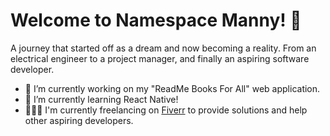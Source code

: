 # Welcome to Namespace Manny! 👋
A journey that started off as a dream and now becoming a reality.  From an electrical engineer to a project manager, and finally an aspiring software developer.  

- 🔭 I’m currently working on my "ReadMe Books For All" web application.
- 🌱 I’m currently learning React Native!
- 👨🏻‍💻 I'm currently freelancing on [Fiverr](https://bit.ly/MannyFiverrProfile) to provide solutions and help other aspiring developers.


